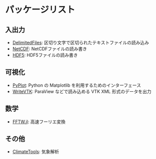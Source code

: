 # パッケージリスト

## 入出力
 * [DelimitedFiles](https://docs.julialang.org/en/v1/stdlib/DelimitedFiles/): 区切り文字で区切られたテキストファイルの読み込み
 * [NetCDF](パッケージ/NetCDF.md): NetCDFファイルの読み書き
 * [HDF5](https://juliaio.github.io/HDF5.jl/stable/): HDF5ファイルの読み書き

## 可視化
 * [PyPlot](パッケージ/PyPlot.md): Python の Matplotlib を利用するためのインターフェース
 * [WriteVTK](パッケージ/WriteVTK.md): ParaView などで読み込める VTK XML 形式のデータを出力

## 数学
 * [FFTW.jl](https://github.com/JuliaMath/FFTW.jl): 高速フーリエ変換

## その他
 * [ClimateTools](https://github.com/JuliaClimate/ClimateTools.jl): 気象解析
 

